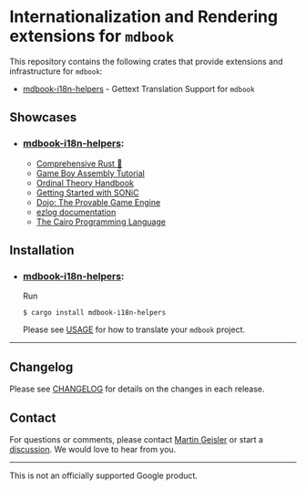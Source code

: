 # Internationalization and Rendering extensions for `mdbook`

This repository contains the following crates that provide extensions
and infrastructure for `mdbook`:

- [mdbook-i18n-helpers](./i18n-helpers/README.md) - Gettext Translation Support
for `mdbook`

## Showcases

- ### [mdbook-i18n-helpers](./i18n-helpers/README.md):
  - [Comprehensive Rust 🦀](https://google.github.io/comprehensive-rust/)
  - [Game Boy Assembly Tutorial](https://gbdev.io/gb-asm-tutorial/)
  - [Ordinal Theory Handbook](https://docs.ordinals.com/)
  - [Getting Started with SONiC](https://r12f.com/sonic-book/)
  - [Dojo: The Provable Game Engine](https://book.dojoengine.org/)
  - [ezlog documentation](https://s1rius.github.io/ezlog/)
  - [The Cairo Programming Language](https://book.cairo-lang.org/)

## Installation

- ### [mdbook-i18n-helpers](./i18n-helpers/README.md):

  Run

  ```shell
  $ cargo install mdbook-i18n-helpers
  ```

  Please see [USAGE](./i18n-helpers/USAGE.md) for how to translate your `mdbook`
  project.

---

## Changelog

Please see [CHANGELOG](CHANGELOG.md) for details on the changes in each
release.

## Contact

For questions or comments, please contact
[Martin Geisler](mailto:mgeisler@google.com) or start a
[discussion](https://github.com/google/mdbook-i18n-helpers/discussions). We
would love to hear from you.

---

This is not an officially supported Google product.
